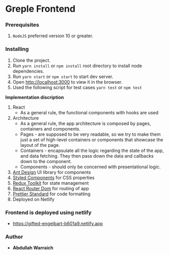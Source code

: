 
# Greple Frontend

### Prerequisites

1. ```NodeJS``` preferred version 10 or greater.

### Installing

1. Clone the project.
2. Run  ```yarn install``` or ```npm install``` root directory to install node dependencies.
3. Run  ```yarn start``` or ```npm start``` to start dev server.
4. Open [http://localhost:3000](http://localhost:3000) to view it in the browser.
5. Used the following script for test cases ```yarn test``` or ```npm test```

**Implementation discription**
 1. React
    - As a general rule, the functional components with hooks are used
 2. Architecture
    - As a general rule, the app architecture is composed by pages, containers and components.
    - Pages - are supposed to be very readable, so we try to make them just a set of high-level containers or components that showcase the layout of the page.
    - Containers - encapsulate all the logic regarding the state of the app, and data fetching. They then pass down the data and callbacks down to the component.
    - Components - should only be concerned with presentational logic.
 3. [Ant Design](https://ant.design/) UI library for components
 4. [Styled Components](https://styled-components.com/) for CSS properties
 5. [Redux Toolkit](https://redux-toolkit.js.org/) for state management
 6. [React Router Dom](https://reactrouter.com/) for routing of app
 7. [Prettier Standard](https://prettier.io/) for code formatting
 8. Deployed on Netlify

### Frontend is deployed using netlify 
- https://gifted-engelbart-b601a9.netlify.app
### Author

* **Abdullah Warraich** 
